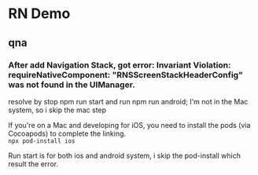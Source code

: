 # RN Demo

## qna

### After add Navigation Stack, got error: Invariant Violation: requireNativeComponent: "RNSScreenStackHeaderConfig" was not found in the UIManager.

  resolve by stop npm run start and run npm run android;
  I'm not in the Mac system, so i skip the mac step  
  
  If you're on a Mac and developing for iOS, you need to install the pods (via Cocoapods) to complete the linking.   
  `npx pod-install ios`
  
  Run start is for both ios and android system, i skip the pod-install which result the error.

